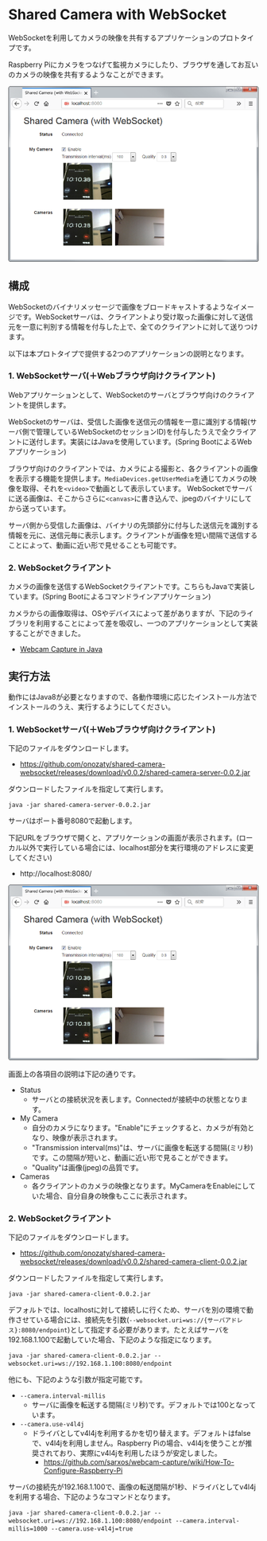 # Shared Camera with WebSocket

WebSocketを利用してカメラの映像を共有するアプリケーションのプロトタイプです。

Raspberry Piにカメラをつなげて監視カメラにしたり、ブラウザを通してお互いのカメラの映像を共有するようなことができます。

<img src="screenshot.png" width="600px">

## 構成

WebSocketのバイナリメッセージで画像をブロードキャストするようなイメージです。WebSocketサーバは、クライアントより受け取った画像に対して送信元を一意に判別する情報を付与した上で、全てのクライアントに対して送りつけます。

以下は本プロトタイプで提供する2つのアプリケーションの説明となります。

### 1. WebSocketサーバ(＋Webブラウザ向けクライアント)

Webアプリケーションとして、WebSocketのサーバとブラウザ向けのクライアントを提供します。

WebSocketのサーバは、受信した画像を送信元の情報を一意に識別する情報(サーバ側で管理しているWebSocketのセッションID)を付与したうえで全クライアントに送付します。実装にはJavaを使用しています。(Spring BootによるWebアプリケーション)

ブラウザ向けのクライアントでは、カメラによる撮影と、各クライアントの画像を表示する機能を提供します。`MediaDevices.getUserMedia`を通じてカメラの映像を取得、それを`<video>`で動画として表示しています。
WebSocketでサーバに送る画像は、そこからさらに`<canvas>`に書き込んで、jpegのバイナリにしてから送っています。

サーバ側から受信した画像は、バイナリの先頭部分に付与した送信元を識別する情報を元に、送信元毎に表示します。クライアントが画像を短い間隔で送信することによって、動画に近い形で見せることも可能です。

### 2. WebSocketクライアント

カメラの画像を送信するWebSocketクライアントです。こちらもJavaで実装しています。(Spring Bootによるコマンドラインアプリケーション)

カメラからの画像取得は、OSやデバイスによって差がありますが、下記のライブラリを利用することによって差を吸収し、一つのアプリケーションとして実装することができました。

* [Webcam Capture in Java](http://webcam-capture.sarxos.pl/)

## 実行方法

動作にはJava8が必要となりますので、各動作環境に応じたインストール方法でインストールのうえ、実行するようにしてください。

### 1. WebSocketサーバ(＋Webブラウザ向けクライアント)

下記のファイルをダウンロードします。

* https://github.com/onozaty/shared-camera-websocket/releases/download/v0.0.2/shared-camera-server-0.0.2.jar

ダウンロードしたファイルを指定して実行します。

```
java -jar shared-camera-server-0.0.2.jar
```

サーバはポート番号8080で起動します。

下記URLをブラウザで開くと、アプリケーションの画面が表示されます。(ローカル以外で実行している場合には、localhost部分を実行環境のアドレスに変更してください)

* http://localhost:8080/

<img src="screenshot.png" width="600px">

画面上の各項目の説明は下記の通りです。

* Status
  * サーバとの接続状況を表します。Connectedが接続中の状態となります。
* My Camera
  * 自分のカメラになります。"Enable"にチェックすると、カメラが有効となり、映像が表示されます。
  * "Transmission interval(ms)"は、サーバに画像を転送する間隔(ミリ秒)です。この間隔が短いと、動画に近い形で見ることができます。
  * "Quality"は画像(jpeg)の品質です。
* Cameras
  * 各クライアントのカメラの映像となります。MyCameraをEnableにしていた場合、自分自身の映像もここに表示されます。

### 2. WebSocketクライアント

下記のファイルをダウンロードします。

* https://github.com/onozaty/shared-camera-websocket/releases/download/v0.0.2/shared-camera-client-0.0.2.jar

ダウンロードしたファイルを指定して実行します。

```
java -jar shared-camera-client-0.0.2.jar
```

デフォルトでは、localhostに対して接続しに行くため、サーバを別の環境で動作させている場合には、接続先を引数(`--websocket.uri=ws://{サーバアドレス}:8080/endpoint`)として指定する必要があります。たとえばサーバを192.168.1.100で起動していた場合、下記のような指定になります。

```
java -jar shared-camera-client-0.0.2.jar --websocket.uri=ws://192.168.1.100:8080/endpoint
```

他にも、下記のような引数が指定可能です。

* `--camera.interval-millis`
  * サーバに画像を転送する間隔(ミリ秒)です。デフォルトでは100となっています。
* `--camera.use-v4l4j`
  * ドライバとしてv4l4jを利用するかを切り替えます。デフォルトはfalseで、v4l4jを利用しません。Raspberry Piの場合、v4l4jを使うことが推奨されており、実際にv4l4jを利用したほうが安定しました。
    * https://github.com/sarxos/webcam-capture/wiki/How-To-Configure-Raspberry-Pi

サーバの接続先が192.168.1.100で、画像の転送間隔が1秒、ドライバとしてv4l4jを利用する場合、下記のようなコマンドとなります。

```
java -jar shared-camera-client-0.0.2.jar --websocket.uri=ws://192.168.1.100:8080/endpoint --camera.interval-millis=1000 --camera.use-v4l4j=true
```
